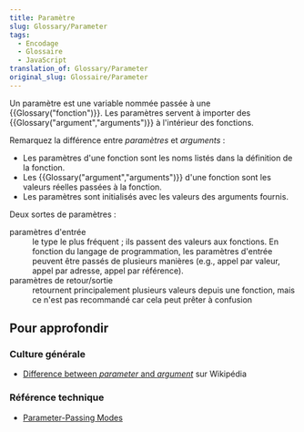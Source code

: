 ```yaml
---
title: Paramètre
slug: Glossary/Parameter
tags:
  - Encodage
  - Glossaire
  - JavaScript
translation_of: Glossary/Parameter
original_slug: Glossaire/Parameter
---
```

<p>Un paramètre est une variable nommée passée à une {{Glossary("fonction")}}. Les paramètres servent à importer des {{Glossary("argument","arguments")}} à l'intérieur des fonctions.</p>

<p>Remarquez la différence entre <em>paramètres</em> et <em>arguments</em> :</p>

<ul>
 <li>Les paramètres d'une fonction sont les noms listés dans la définition de la fonction.</li>
 <li>Les {{Glossary("argument","arguments")}} d'une fonction sont les valeurs réelles passées à la fonction.</li>
 <li>Les paramètres sont initialisés avec les valeurs des arguments fournis.</li>
</ul>

<p>Deux sortes de paramètres :</p>

<dl>
 <dt>paramètres d'entrée</dt>
 <dd>le type le plus fréquent ; ils passent des valeurs aux fonctions. En fonction du langage de programmation, les paramètres d'entrée peuvent être passés de plusieurs manières (e.g., appel par valeur, appel par adresse, appel par référence).</dd>
 <dt>paramètres de retour/sortie</dt>
 <dd>retournent principalement plusieurs valeurs depuis une fonction, mais ce n'est pas recommandé car cela peut prêter à confusion</dd>
</dl>

<h2 id="Pour_approfondir">Pour approfondir</h2>

<h3 id="Culture_générale">Culture générale</h3>

<ul>
 <li><a href="http://en.wikipedia.org/wiki/Parameter_%28computer_programming%29#Parameters_and_arguments">Difference between <em>parameter</em> and <em>argument</em></a> sur Wikipédia</li>
</ul>

<h3 id="Référence_technique">Référence technique</h3>

<ul>
 <li><a href="http://pages.cs.wisc.edu/~hasti/cs368/CppTutorial/NOTES/PARAMS.html">Parameter-Passing Modes</a></li>
</ul>
